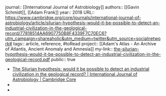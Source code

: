 journal:: [[International Journal of Astrobiology]] 
authors:: [[Gavin Schmidt]], [[Adam Frank]] 
year:: 2018
URL:: https://www.cambridge.org/core/journals/international-journal-of-astrobiology/article/silurian-hypothesis-would-it-be-possible-to-detect-an-industrial-civilization-in-the-geological-record/77818514AA6907750B8F4339F7C70EC6?utm_campaign=shareaholic&utm_medium=twitter&utm_source=socialnetwork#
tags:: article, reference, #toRead 
project:: [[Adam's Atlas - An Archive of Atlantis, Ancient Anomaly and Amnesia]] 
my-link:: [the-silurian-hypothesis-would-it-be-possible-to-detect-an-industrial-civilization-in-the-geological-record.pdf](hook://file/mZcL3zOeI?p=MSBLbm93bGVkZ2UgTGlicmFyaWVzL0FkYW0ncyBBdGxhcw==&n=the%2Dsilurian%2Dhypothesis%2Dwould%2Dit%2Dbe%2Dpossible%2Dto%2Ddetect%2Dan%2Dindustrial%2Dcivilization%2Din%2Dthe%2Dgeological%2Drecord%2Epdf)
public:: true

- [The Silurian hypothesis: would it be possible to detect an industrial civilization in the geological record? | International Journal of Astrobiology | Cambridge Core](https://www.cambridge.org/core/journals/international-journal-of-astrobiology/article/silurian-hypothesis-would-it-be-possible-to-detect-an-industrial-civilization-in-the-geological-record/77818514AA6907750B8F4339F7C70EC6?utm_campaign=shareaholic&utm_medium=twitter&utm_source=socialnetwork#)
-
-